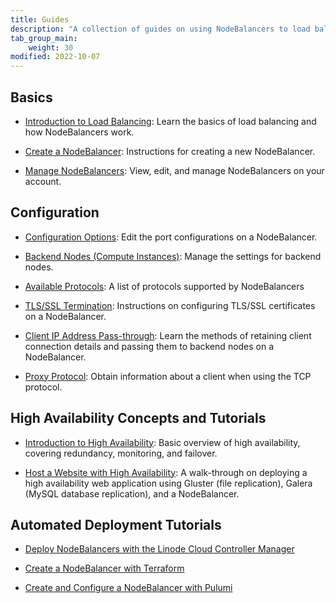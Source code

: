 ```yaml
---
title: Guides
description: "A collection of guides on using NodeBalancers to load balance applications hosted on the Linode platform."
tab_group_main:
    weight: 30
modified: 2022-10-07
---
```


## Basics

- [Introduction to Load Balancing](/docs/products/networking/nodebalancers/guides/load-balancing/): Learn the basics of load balancing and how NodeBalancers work.

- [Create a NodeBalancer](/docs/products/networking/nodebalancers/guides/create/): Instructions for creating a new NodeBalancer.

- [Manage NodeBalancers](/docs/products/networking/nodebalancers/guides/manage/): View, edit, and manage NodeBalancers on your account.

## Configuration

- [Configuration Options](/docs/products/networking/nodebalancers/guides/configure/): Edit the port configurations on a NodeBalancer.

- [Backend Nodes (Compute Instances)](/docs/products/networking/nodebalancers/guides/backends/): Manage the settings for backend nodes.

- [Available Protocols](/docs/products/networking/nodebalancers/guides/protocols/): A list of protocols supported by NodeBalancers

- [TLS/SSL Termination](/docs/products/networking/nodebalancers/guides/ssl-termination/): Instructions on configuring TLS/SSL certificates on a NodeBalancer.

- [Client IP Address Pass-through](/docs/products/networking/nodebalancers/guides/client-ip/): Learn the methods of retaining client connection details and passing them to backend nodes on a NodeBalancer.

- [Proxy Protocol](/docs/products/networking/nodebalancers/guides/proxy-protocol/): Obtain information about a client when using the TCP protocol.

## High Availability Concepts and Tutorials

- [Introduction to High Availability](/docs/guides/introduction-to-high-availability/): Basic overview of high availability, covering redundancy, monitoring, and failover.

- [Host a Website with High Availability](/docs/guides/host-a-website-with-high-availability/): A walk-through on deploying a high availability web application using Gluster (file replication), Galera (MySQL database replication), and a NodeBalancer.

## Automated Deployment Tutorials

- [Deploy NodeBalancers with the Linode Cloud Controller Manager](/docs/guides/getting-started-with-load-balancing-on-a-lke-cluster/)

- [Create a NodeBalancer with Terraform](/docs/guides/create-a-nodebalancer-with-terraform/)

- [Create and Configure a NodeBalancer with Pulumi](/docs/applications/configuration-management/deploy-in-code-with-pulumi/#create-and-configure-a-nodebalancer)
